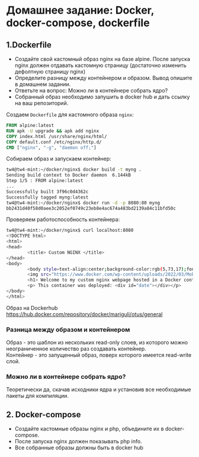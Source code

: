# Домашнее задание: Docker, docker-compose, dockerfile
## 1.Dockerfile
- Создайте свой кастомный образ nginx на базе alpine. После запуска nginx должен отдавать кастомную страницу (достаточно изменить дефолтную страницу nginx)
- Определите разницу между контейнером и образом. Вывод опишите в домашнем задании.
- Ответьте на вопрос: Можно ли в контейнере собрать ядро?
- Собранный образ необходимо запушить в docker hub и дать ссылку на ваш репозиторий.


Создаем `Dockerfile` для кастомного образа `nginx`:

```dockerfile
FROM alpine:latest
RUN apk -U upgrade && apk add nginx
COPY index.html /usr/share/nginx/html/
COPY default.conf /etc/nginx/http.d/
CMD ["nginx", "-g", "daemon off;"]
```
Собираем образ и запускаем контейнер:

```bash
tw4@tw4-mint:~/docker/nginx$ docker build -t myng .
Sending build context to Docker daemon  6.144kB
Step 1/5 : FROM alpine:latest
...
Successfully built 3f96c0d4362c
Successfully tagged myng:latest
tw4@tw4-mint:~/docker/nginx$ docker run -d -p 8080:80 myng
bb2431d40f58d0aee3c2052ef0749c23eb8e4ac674a483bd2139a84c11bfd50c
```

Проверяем работоспособность контейнера:
```bash
tw4@tw4-mint:~/docker/nginx$ curl localhost:8080
<!DOCTYPE html>
<html>
<head>
        <title> Custom NGINX </title>
</head>
<body>
        <body style=text-align:center;background-color:rgb(5,73,17);font-weight:900;font-size:20px;font-family:Helvetica,Arial,sans-serif>
        <img src="https://www.docker.com/wp-content/uploads/2022/03/Moby-logo.png">
        <h1> Welcome to my custom nginx webpage hosted in a Docker container </h1>
        <p> This container was deployed: <div id="date"></div></p>
</body>
</html>
```

Образ на Dockerhub https://hub.docker.com/repository/docker/mariguli/otus/general

### Разница между образом и контейнером
Образ - это шаблон из нескольких read-only слоев, из которого можно неограниченное количество раз создавать контейнер.    
Контейнер - это запущенный образ, поверх которого имеется read-write слой.

### Можно ли в контейнере собрать ядро?
Теоретически да, скачав исходники ядра и установив все необходимые пакеты для компиляции. 

## 2. Docker-compose
- Создайте кастомные образы nginx и php, объедините их в docker-compose.
- После запуска nginx должен показывать php info.
- Все собранные образы должны быть в docker hub



